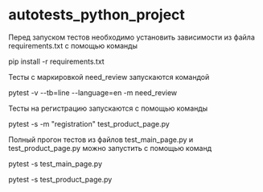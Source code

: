 # autotests_python_project
Перед запуском тестов необходимо установить зависимости из файла requirements.txt с помощью команды

pip install -r requirements.txt

Тесты с маркировкой need_review запускаются командой

pytest -v --tb=line --language=en -m need_review

Тесты на регистрацию запускаются с помощью команды

pytest -s -m "registration" test_product_page.py

Полный прогон тестов из файлов test_main_page.py и test_product_page.py можно запустить с помощью команд

pytest -s test_main_page.py

pytest -s test_product_page.py
